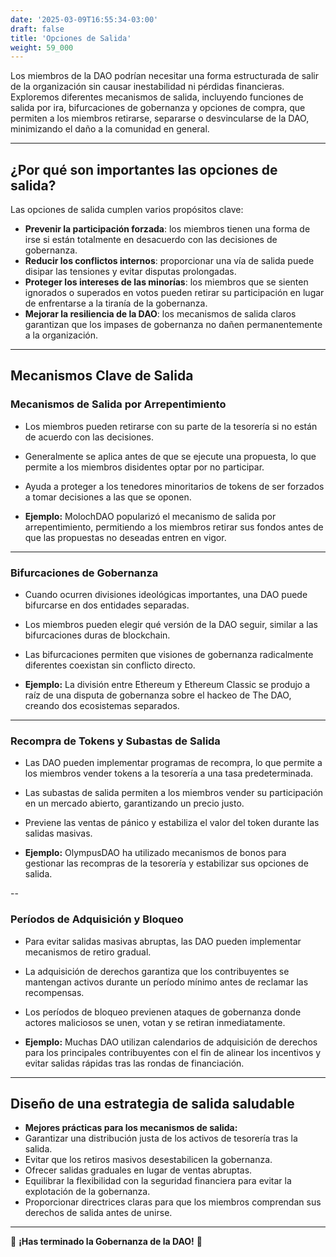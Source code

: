 ```yaml
---
date: '2025-03-09T16:55:34-03:00'
draft: false
title: 'Opciones de Salida'
weight: 59_000
---
```


Los miembros de la DAO podrían necesitar una forma estructurada de salir de la organización sin causar inestabilidad ni pérdidas financieras. Exploremos diferentes mecanismos de salida, incluyendo funciones de salida por ira, bifurcaciones de gobernanza y opciones de compra, que permiten a los miembros retirarse, separarse o desvincularse de la DAO, minimizando el daño a la comunidad en general.

---

## **¿Por qué son importantes las opciones de salida?**

Las opciones de salida cumplen varios propósitos clave:
- **Prevenir la participación forzada**: los miembros tienen una forma de irse si están totalmente en desacuerdo con las decisiones de gobernanza.
- **Reducir los conflictos internos**: proporcionar una vía de salida puede disipar las tensiones y evitar disputas prolongadas.
- **Proteger los intereses de las minorías**: los miembros que se sienten ignorados o superados en votos pueden retirar su participación en lugar de enfrentarse a la tiranía de la gobernanza.
- **Mejorar la resiliencia de la DAO**: los mecanismos de salida claros garantizan que los impases de gobernanza no dañen permanentemente a la organización.

---

## **Mecanismos Clave de Salida**

### **Mecanismos de Salida por Arrepentimiento**
- Los miembros pueden retirarse con su parte de la tesorería si no están de acuerdo con las decisiones.
- Generalmente se aplica antes de que se ejecute una propuesta, lo que permite a los miembros disidentes optar por no participar.
- Ayuda a proteger a los tenedores minoritarios de tokens de ser forzados a tomar decisiones a las que se oponen.

- **Ejemplo:** MolochDAO popularizó el mecanismo de salida por arrepentimiento, permitiendo a los miembros retirar sus fondos antes de que las propuestas no deseadas entren en vigor.

- ---

### **Bifurcaciones de Gobernanza**
- Cuando ocurren divisiones ideológicas importantes, una DAO puede bifurcarse en dos entidades separadas.
- Los miembros pueden elegir qué versión de la DAO seguir, similar a las bifurcaciones duras de blockchain.
- Las bifurcaciones permiten que visiones de gobernanza radicalmente diferentes coexistan sin conflicto directo.

- **Ejemplo:** La división entre Ethereum y Ethereum Classic se produjo a raíz de una disputa de gobernanza sobre el hackeo de The DAO, creando dos ecosistemas separados.

---

### **Recompra de Tokens y Subastas de Salida**
- Las DAO pueden implementar programas de recompra, lo que permite a los miembros vender tokens a la tesorería a una tasa predeterminada.
- Las subastas de salida permiten a los miembros vender su participación en un mercado abierto, garantizando un precio justo.
- Previene las ventas de pánico y estabiliza el valor del token durante las salidas masivas.

- **Ejemplo:** OlympusDAO ha utilizado mecanismos de bonos para gestionar las recompras de la tesorería y estabilizar sus opciones de salida.

--

### **Períodos de Adquisición y Bloqueo**
- Para evitar salidas masivas abruptas, las DAO pueden implementar mecanismos de retiro gradual.
- La adquisición de derechos garantiza que los contribuyentes se mantengan activos durante un período mínimo antes de reclamar las recompensas.
- Los períodos de bloqueo previenen ataques de gobernanza donde actores maliciosos se unen, votan y se retiran inmediatamente.

- **Ejemplo:** Muchas DAO utilizan calendarios de adquisición de derechos para los principales contribuyentes con el fin de alinear los incentivos y evitar salidas rápidas tras las rondas de financiación.

---

## **Diseño de una estrategia de salida saludable**

- **Mejores prácticas para los mecanismos de salida:**
- Garantizar una distribución justa de los activos de tesorería tras la salida.
- Evitar que los retiros masivos desestabilicen la gobernanza.
- Ofrecer salidas graduales en lugar de ventas abruptas.
- Equilibrar la flexibilidad con la seguridad financiera para evitar la explotación de la gobernanza.
- Proporcionar directrices claras para que los miembros comprendan sus derechos de salida antes de unirse.

---

🔖 **¡Has terminado la Gobernanza de la DAO!** 🔖